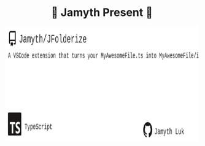 <!-- built at 1/4/2025, 5:14:49 AM -->
<h1 align="center">
🎉 Jamyth Present 🎉
</h1>
<p align="center">
    <a href="https://github.com/Jamyth/JFolderize">
        <img width="1000" height="300" src="./readme.svg" />
    </a>
</p>